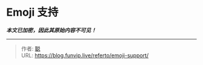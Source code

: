 # Emoji 支持

***本文已加密，因此其原始内容不可见！***

---

> 作者: [聪](https://blog.funvip.live)  
> URL: https://blog.funvip.live/referto/emoji-support/  

